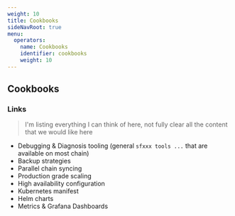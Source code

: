 ```yaml
---
weight: 10
title: Cookbooks
sideNavRoot: true
menu:
  operators:
    name: Cookbooks
    identifier: cookbooks
    weight: 10
---
```


## Cookbooks

> <Cookbooks descrition>

### Links

> I'm listing everything I can think of here, not fully clear all the content that we would like here

- Debugging & Diagnosis tooling (general `sfxxx tools ...` that are available on most chain)
- Backup strategies
- Parallel chain syncing
- Production grade scaling
- High availability configuration
- Kubernetes manifest
- Helm charts
- Metrics & Grafana Dashboards